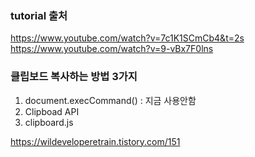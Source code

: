 ### tutorial 출처 
https://www.youtube.com/watch?v=7c1K1SCmCb4&t=2s
https://www.youtube.com/watch?v=9-vBx7F0lns

### 클립보드 복사하는 방법 3가지 
1. document.execCommand() : 지금 사용안함
2. Clipboad API
3. clipboard.js

https://wildeveloperetrain.tistory.com/151
